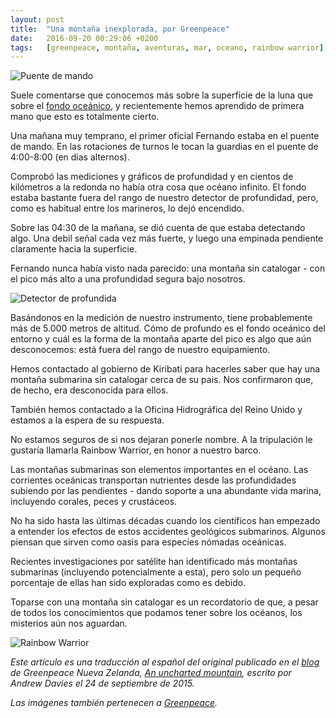 ```yaml
---
layout: post
title:  "Una montaña inexplorada, por Greenpeace"
date:   2016-09-20 00:29:06 +0200
tags:	[greenpeace, montaña, aventuras, mar, oceano, rainbow warrior]
---
```


![Puente de mando][pic1]

<!---
 This is a translation to Spanish of the original blogpost by Greenpeace
 New Zealand titled "An uncharted mountain", written by Andrew Davies.
 Images also belong to them.
 See:
 http://www.greenpeace.org/new-zealand/en/blog/an-uncharted-mountain/blog/54196/
--->

Suele comentarse que conocemos más sobre la superficie de la luna que sobre
el [fondo oceánico][ocean_floor], y recientemente hemos aprendido de primera
mano que esto es totalmente cierto.

Una mañana muy temprano, el primer oficial Fernando estaba en el puente de
mando.
En las rotaciones de turnos le tocan la guardias en el puente de 4:00-8:00
(en dias alternos).

Comprobó las mediciones y gráficos de profundidad y en cientos de kilómetros
a la redonda no había otra cosa que océano infinito.
El fondo estaba bastante fuera del rango de nuestro detector de profundidad,
pero, como es habitual entre los marineros, lo dejó encendido.

Sobre las 04:30 de la mañana, se dió cuenta de que estaba detectando algo.
Una debil señal cada vez más fuerte, y luego una empinada pendiente
claramente hacia la superficie.

Fernando nunca había visto nada parecido: una montaña sin catalogar - con el
pico más alto a una profundidad segura bajo nosotros.

![Detector de profundida][pic2]

Basándonos en la medición de nuestro instrumento, tiene probablemente más de
5.000 metros de altitud.
Cómo de profundo es el fondo oceánico del entorno y cuál es la forma de
la montaña aparte del pico es algo que aún desconocemos: está fuera del
rango de nuestro equipamiento.

Hemos contactado al gobierno de Kiribati para hacerles saber que hay una
montaña submarina sin catalogar cerca de su pais. Nos confirmaron que, de
hecho, era desconocida para ellos.

También hemos contactado a la Oficina Hidrográfica del Reino Unido y
estamos a la espera de su respuesta.

No estamos seguros de si nos dejaran ponerle nombre. A la tripulación le
gustaría llamarla Rainbow Warrior, en honor a nuestro barco.

Las montañas submarinas son elementos importantes en el océano. Las corrientes
oceánicas transportan nutrientes desde las profundidades subiendo por las
pendientes - dando soporte a una abundante vida marina, incluyendo corales,
peces y crustáceos.

No ha sido hasta las últimas décadas cuando los científicos han empezado a
entender los efectos de estos accidentes geológicos submarinos. Algunos piensan
que sirven como oasis para especies nómadas oceánicas.

Recientes investigaciones por satélite han identificado más montañas
submarinas (incluyendo potencialmente a esta), pero solo un pequeño porcentaje
de ellas han sido exploradas como es debido.

Toparse con una montaña sin catalogar es un recordatorio de que, a pesar de
todos los conocimientos que podamos tener sobre los océanos, los misterios
aún nos aguardan.

![Rainbow Warrior][pic3]

_Este artículo es una traducción al español del original publicado en el
[blog][greenpeace_nz] de Greenpeace Nueva Zelanda,
[An uncharted mountain][greenpeace_original], escrito por Andrew Davies el
24 de septiembre de 2015._

_Las imágenes también pertenecen a [Greenpeace][greenpeace.org]._

[pic1]:			{{site.url}}/assets/uncharted-mountain1.jpg
[pic2]:			{{site.url}}/assets/uncharted-mountain2.jpg
[pic3]:			{{site.url}}/assets/uncharted-mountain3.jpg
[ocean_floor]:		http://www.scientificamerican.com/article/just-how-little-do-we-know-about-the-ocean-floor/
[greenpeace_nz]:	http://www.greenpeace.org/new-zealand/en/blog/
[greenpeace_original]:	http://www.greenpeace.org/new-zealand/en/blog/an-uncharted-mountain/blog/54196/
[greenpeace.org]:	http://www.greenpeace.org/

